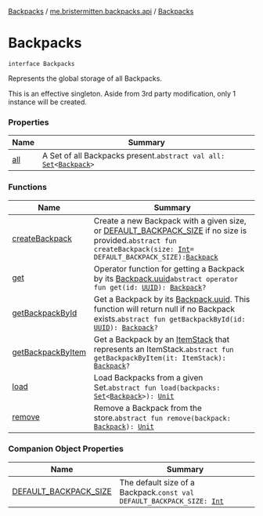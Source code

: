 [Backpacks](../../index.md) / [me.bristermitten.backpacks.api](../index.md) / [Backpacks](./index.md)

# Backpacks

`interface Backpacks`

Represents the global storage of all Backpacks.

This is an effective singleton. Aside from 3rd party modification, only 1 instance will be created.

### Properties

| Name | Summary |
|---|---|
| [all](all.md) | A Set of all Backpacks present.`abstract val all: `[`Set`](https://kotlinlang.org/api/latest/jvm/stdlib/kotlin.collections/-set/index.html)`<`[`Backpack`](../-backpack/index.md)`>` |

### Functions

| Name | Summary |
|---|---|
| [createBackpack](create-backpack.md) | Create a new Backpack with a given size, or [DEFAULT_BACKPACK_SIZE](-d-e-f-a-u-l-t_-b-a-c-k-p-a-c-k_-s-i-z-e.md) if no size is provided.`abstract fun createBackpack(size: `[`Int`](https://kotlinlang.org/api/latest/jvm/stdlib/kotlin/-int/index.html)` = DEFAULT_BACKPACK_SIZE): `[`Backpack`](../-backpack/index.md) |
| [get](get.md) | Operator function for getting a Backpack by its [Backpack.uuid](../-backpack/uuid.md)`abstract operator fun get(id: `[`UUID`](https://docs.oracle.com/javase/6/docs/api/java/util/UUID.html)`): `[`Backpack`](../-backpack/index.md)`?` |
| [getBackpackById](get-backpack-by-id.md) | Get a Backpack by its [Backpack.uuid](../-backpack/uuid.md). This function will return null if no Backpack exists.`abstract fun getBackpackById(id: `[`UUID`](https://docs.oracle.com/javase/6/docs/api/java/util/UUID.html)`): `[`Backpack`](../-backpack/index.md)`?` |
| [getBackpackByItem](get-backpack-by-item.md) | Get a Backpack by an [ItemStack](#) that represents an ItemStack.`abstract fun getBackpackByItem(it: ItemStack): `[`Backpack`](../-backpack/index.md)`?` |
| [load](load.md) | Load Backpacks from a given Set.`abstract fun load(backpacks: `[`Set`](https://kotlinlang.org/api/latest/jvm/stdlib/kotlin.collections/-set/index.html)`<`[`Backpack`](../-backpack/index.md)`>): `[`Unit`](https://kotlinlang.org/api/latest/jvm/stdlib/kotlin/-unit/index.html) |
| [remove](remove.md) | Remove a Backpack from the store.`abstract fun remove(backpack: `[`Backpack`](../-backpack/index.md)`): `[`Unit`](https://kotlinlang.org/api/latest/jvm/stdlib/kotlin/-unit/index.html) |

### Companion Object Properties

| Name | Summary |
|---|---|
| [DEFAULT_BACKPACK_SIZE](-d-e-f-a-u-l-t_-b-a-c-k-p-a-c-k_-s-i-z-e.md) | The default size of a Backpack.`const val DEFAULT_BACKPACK_SIZE: `[`Int`](https://kotlinlang.org/api/latest/jvm/stdlib/kotlin/-int/index.html) |
